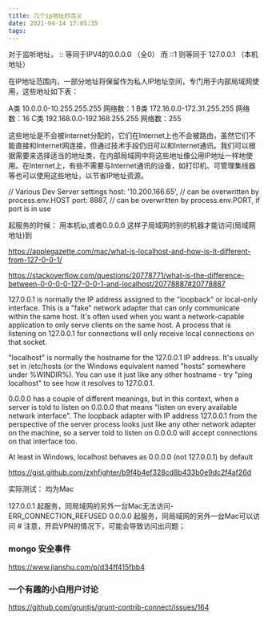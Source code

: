```yaml
---
title: 几个ip地址的含义
date: 2021-04-14 17:05:35
tags:
---
```


对于监听地址， :: 等同于IPV4的0.0.0.0 （全0）
而 ::1 则等同于 127.0.0.1 （本机地址）

在IP地址范围内，一部分地址将保留作为私人IP地址空间，专门用于内部局域网使用，这些地址如下表：

  A类 10.0.0.0-10.255.255.255 网络数：1
  B类 172.16.0.0-172.31.255.255 网络数：16
  C类 192.168.0.0-192.168.255.255 网络数：255

  这些地址是不会被Internet分配的，它们在Internet上也不会被路由，虽然它们不能直接和Internet网连接，但通过技术手段仍旧可以和Internet通讯。我们可以根据需要来选择适当的地址类，在内部局域网中将这些地址像公用IP地址一样地使用。在Internet上，有些不需要与Internet通讯的设备，如打印机、可管理集线器等也可以使用这些地址，以节省IP地址资源。

// Various Dev Server settings
    host: '10.200.166.65', // can be overwritten by process.env.HOST
    port: 8887, // can be overwritten by process.env.PORT, if port is in use


起服务的时候：
用本机ip,或者0.0.0.0
这样子局域网的别的机器才能访问(局域网地址)到

https://applegazette.com/mac/what-is-localhost-and-how-is-it-different-from-127-0-0-1/


https://stackoverflow.com/questions/20778771/what-is-the-difference-between-0-0-0-0-127-0-0-1-and-localhost/20778887#20778887

127.0.0.1 is normally the IP address assigned to the "loopback" or local-only interface. This is a "fake" network adapter that can only communicate within the same host. It's often used when you want a network-capable application to only serve clients on the same host. A process that is listening on 127.0.0.1 for connections will only receive local connections on that socket.

"localhost" is normally the hostname for the 127.0.0.1 IP address. It's usually set in /etc/hosts (or the Windows equivalent named "hosts" somewhere under %WINDIR%). You can use it just like any other hostname - try "ping localhost" to see how it resolves to 127.0.0.1.

0.0.0.0 has a couple of different meanings, but in this context, when a server is told to listen on 0.0.0.0 that means "listen on every available network interface". The loopback adapter with IP address 127.0.0.1 from the perspective of the server process looks just like any other network adapter on the machine, so a server told to listen on 0.0.0.0 will accept connections on that interface too.

At least in Windows, localhost behaves as 0.0.0.0 (not 127.0.0.1) by default


https://gist.github.com/zxhfighter/b9f4b4ef328cd8b433b0e9dc2f4af26d

实际测试：
均为Mac

127.0.0.1 起服务，同局域网的另外一台Mac无法访问-ERR_CONNECTION_REFUSED
0.0.0.0 起服务，同局域网的另外一台Mac可以访问 # 注意，开启VPN的情况下，可能会导致访问出问题；


### mongo 安全事件
https://www.jianshu.com/p/d34ff415fbb4


### 一个有趣的小白用户讨论
https://github.com/gruntjs/grunt-contrib-connect/issues/164
